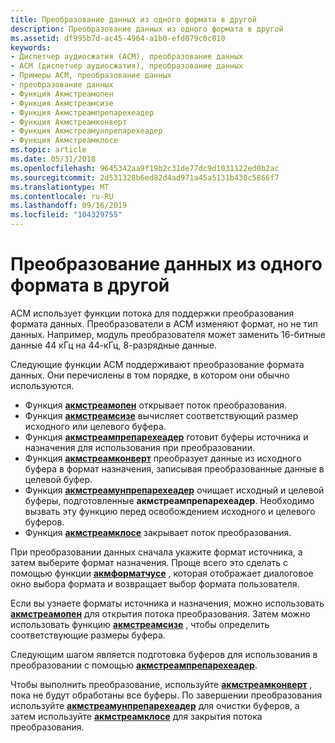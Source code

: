 ```yaml
---
title: Преобразование данных из одного формата в другой
description: Преобразование данных из одного формата в другой
ms.assetid: df995b7d-ac45-4964-a1b0-efd079c0c010
keywords:
- Диспетчер аудиосжатия (ACM), преобразование данных
- ACM (диспетчер аудиосжатия), преобразование данных
- Примеры ACM, преобразование данных
- преобразование данных
- Функция Акмстреамопен
- Функция Акмстреамсизе
- Функция Акмстреампрепарехеадер
- Функция Акмстреамконверт
- Функция Акмстреамунпрепарехеадер
- Функция Акмстреамклосе
ms.topic: article
ms.date: 05/31/2018
ms.openlocfilehash: 9645342aa9f19b2c31de77dc9d1031122ed0b2ac
ms.sourcegitcommit: 2d531328b6ed82d4ad971a45a5131b430c5866f7
ms.translationtype: MT
ms.contentlocale: ru-RU
ms.lasthandoff: 09/16/2019
ms.locfileid: "104329755"
---
```

# <a name="converting-data-from-one-format-to-another"></a>Преобразование данных из одного формата в другой

ACM использует функции потока для поддержки преобразования формата данных. Преобразователи в ACM изменяют формат, но не тип данных. Например, модуль преобразователя может заменить 16-битные данные 44 кГц на 44-кГц, 8-разрядные данные.

Следующие функции ACM поддерживают преобразование формата данных. Они перечислены в том порядке, в котором они обычно используются.

-   Функция [**акмстреамопен**](/windows/desktop/api/Msacm/nf-msacm-acmstreamopen) открывает поток преобразования.
-   Функция [**акмстреамсизе**](/windows/desktop/api/Msacm/nf-msacm-acmstreamsize) вычисляет соответствующий размер исходного или целевого буфера.
-   Функция [**акмстреампрепарехеадер**](/windows/desktop/api/Msacm/nf-msacm-acmstreamprepareheader) готовит буферы источника и назначения для использования при преобразовании.
-   Функция [**акмстреамконверт**](/windows/desktop/api/Msacm/nf-msacm-acmstreamconvert) преобразует данные из исходного буфера в формат назначения, записывая преобразованные данные в целевой буфер.
-   Функция [**акмстреамунпрепарехеадер**](/windows/desktop/api/Msacm/nf-msacm-acmstreamunprepareheader) очищает исходный и целевой буферы, подготовленные **акмстреампрепарехеадер**. Необходимо вызвать эту функцию перед освобождением исходного и целевого буферов.
-   Функция [**акмстреамклосе**](/windows/desktop/api/Msacm/nf-msacm-acmstreamclose) закрывает поток преобразования.

При преобразовании данных сначала укажите формат источника, а затем выберите формат назначения. Проще всего это сделать с помощью функции [**акмформатчусе**](/windows/desktop/api/Msacm/nf-msacm-acmformatchoose) , которая отображает диалоговое окно выбора формата и возвращает выбор формата пользователя.

Если вы узнаете форматы источника и назначения, можно использовать [**акмстреамопен**](/windows/desktop/api/Msacm/nf-msacm-acmstreamopen) для открытия потока преобразования. Затем можно использовать функцию [**акмстреамсизе**](/windows/desktop/api/Msacm/nf-msacm-acmstreamsize) , чтобы определить соответствующие размеры буфера.

Следующим шагом является подготовка буферов для использования в преобразовании с помощью [**акмстреампрепарехеадер**](/windows/desktop/api/Msacm/nf-msacm-acmstreamprepareheader).

Чтобы выполнить преобразование, используйте [**акмстреамконверт**](/windows/desktop/api/Msacm/nf-msacm-acmstreamconvert) , пока не будут обработаны все буферы. По завершении преобразования используйте [**акмстреамунпрепарехеадер**](/windows/desktop/api/Msacm/nf-msacm-acmstreamunprepareheader) для очистки буферов, а затем используйте [**акмстреамклосе**](/windows/desktop/api/Msacm/nf-msacm-acmstreamclose) для закрытия потока преобразования.

 

 




